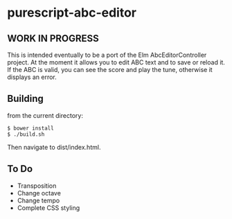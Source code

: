 purescript-abc-editor
=====================

WORK IN PROGRESS
----------------

This is intended eventually to be a port of the Elm AbcEditorController project. At the moment it allows you to edit ABC text and to save or reload it.  If the ABC is valid, you can see the score and play the tune, otherwise it displays an error.

Building
--------

from the current directory:

    $ bower install
    $ ./build.sh
    
Then navigate to dist/index.html.

To Do
-----

* Transposition
* Change octave
* Change tempo
* Complete CSS styling

